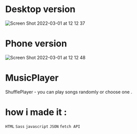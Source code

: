 # Desktop version
![Screen Shot 2022-03-01 at 12 12 37](https://user-images.githubusercontent.com/86018280/156142589-2800d943-eb5a-462d-a038-52efc219f881.png)
# Phone version
![Screen Shot 2022-03-01 at 12 12 48](https://user-images.githubusercontent.com/86018280/156142596-09b366a2-6837-474d-946d-eeaa844a1fc8.png)


# MusicPlayer
ShufflePlayer - you can play songs randomly or choose one .

# how i made it : 
``` HTML ``` ``` Sass ``` ``` javascript ``` ``` JSON ``` ``` fetch API ```
